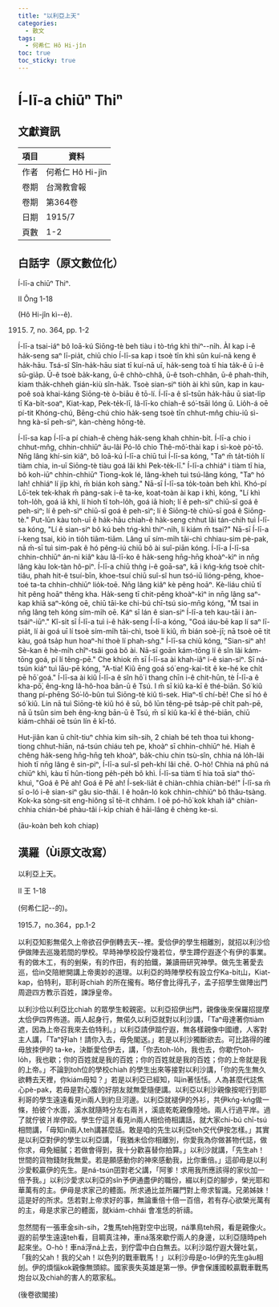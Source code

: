 ```yaml
---
title: "以利亞上天"
categories:
  - 散文
tags:
  - 何希仁 Hô Hi-jîn
toc: true
toc_sticky: true
---
```


# Í-lī-a chiūⁿ Thiⁿ

## 文獻資訊

| 項目 | 資料 |
|---|---|
| 作者 | 何希仁 Hô Hi-jîn |
| 卷期 | 台灣教會報 |
| 卷期 | 第364卷 |
| 日期 | 1915/7 |
| 頁數 | 1-2 |

## 白話字（原文數位化）

Í-lī-a chiūⁿ Thiⁿ.

II Ông 1-18

(Hô Hi-jîn kì--ê).

1915. 7, no. 364, pp. 1-2

Í-lī-a tsai-iáⁿ bô loā-kú Siōng-tè beh tiàu i tò-tńg khì thiⁿ--ni̍h. ÀI kap i-ê ha̍k-seng saⁿ lī-pia̍t, chiū chio Í-lī-sa kap i tsoè tīn khì sûn kuí-nā keng ê ha̍k-hāu. Tsá-sî Sîn-ha̍k-hāu siat tī kuí-nā uī, ha̍k-seng toà tī hia ta̍k-ê ū i-ê sū-gia̍p. Ū-ê tsoè ba̍k-kang, ū-ê chhò-chhâ, ū-ê tsoh-chhân, ū-ê phah-thih, kiam tha̍k-chheh gián-kiù sîn-ha̍k. Tsoè sian-siⁿ tio̍h ài khì sûn, kap in kau-poê soà khai-káng Siōng-tè ò-biāu ê tō-lí. Í-lī-a ê sî-tsūn ha̍k-hāu ū siat-li̍p tī Ka-bi̍t-soaⁿ, Kiat-kap, Pek-te̍k-lī, Iâ-lī-ko chiah-ê só͘-tsāi lóng ū. Lio̍h-á oē pí-tit Khóng-chú, Bēng-chú chio ha̍k-seng tsoè tīn chhut-mn̂g chiu-iû sì-hng kà-sī peh-sìⁿ, kàn-chèng hông-tè.

Í-lī-sa kap Í-lī-a pí chiah-ê chèng ha̍k-seng khah chhin-bi̍t. Í-lī-a chio i chhut-mn̂g, chhin-chhiūⁿ āu-lâi Pó-lô chio Thê-mô͘-thài kap i sì-koè pò͘-tō. Nn̄g lâng khí-sin kiâⁿ, bô loā-kú Í-lī-a chiū tuì Í-lī-sa kóng, "Taⁿ m̄ ta̍t-tio̍h lí tiàm chia, in-uī Siōng-tè tiàu goá lâi khì Pek-te̍k-lī." Í-lī-a chhiáⁿ i tiàm tī hia, bô koh-iūⁿ chhin-chhiūⁿ Tiong-kok lé, lâng-kheh tuì tsú-lâng kóng, "Taⁿ hó lah! chhiáⁿ lí ji̍p khì, m̄ bián koh sàng." Nā-sī Í-lī-sa to̍k-toàn beh khì. Khó-pí Lō͘-tek tek-khak m̄ pàng-sak i-ê ta-ke, koat-toàn ài kap i khì, kóng, "Lí khì toh-lo̍h, goá iā khì, lí hioh tī toh-lo̍h, goá iā hioh; lí ê peh-sìⁿ chiū-sī goá ê peh-sìⁿ; lí ê peh-sìⁿ chiū-sī goá ê peh-sìⁿ; lí ê Siōng-tè chiū-sī goá ê Siōng-tè." Put-lūn kàu toh-uī ê ha̍k-hāu chiah-ê ha̍k-seng chhut lâi tán-chih tuì Í-lī-sa kóng, "Lí ê sian-siⁿ bô kú beh tńg-khì thiⁿ-ni̍h, lí kiám m̄ tsai?" Nā-sī Í-lī-a í-keng tsai, kiò in tio̍h tiām-tiām. Lâng uī sím-mi̍h tāi-chì chhiau-sim pè-pak, nā m̄-sī tuì sim-pak ê hó pêng-iú chiū bô ài suî-piān kóng. Í-lī-a Í-lī-sa chhin-chhiūⁿ án-ni kiâⁿ kàu Iâ-lī-ko ê ha̍k-seng hn̄g-hn̄g khoàⁿ-kìⁿ in nn̄g lâng kàu Iok-tàn hô-piⁿ. Í-lī-a chiū thǹg i-ê goā-saⁿ, kā i kńg-kńg tsoè chi̍t-tiâu, phah hit-ê tsuí-bīn, khoe-tsuí chiū suî-sî hun tsó-iū lióng-pêng, khoe-toé ta-ta chhin-chhiūⁿ lio̍k-toē. Nn̄g lâng kiâⁿ kè pêng hoāⁿ. Kè-liáu chiū tī hit pêng hoāⁿ thêng kha. Ha̍k-seng tī chit-pêng khoàⁿ-kìⁿ in nn̄g lâng saⁿ-kap khiā saⁿ-kóng oē, chiū tāi-ke chi-bú chī-tsú sio-mn̄g kóng, "M̄ tsai in nn̄g lâng teh kóng sím-mi̍h oē. Káⁿ sī lán ê sian-siⁿ Í-lī-a teh kau-tāi i àn-tsáiⁿ-iūⁿ." Kî-si̍t sī Í-lī-a tuì i-ê ha̍k-seng Í-lī-a kóng, "Goá iáu-bē kap lí saⁿ lī-pia̍t, lí ài goá uī lí tsoè sím-mi̍h tāi-chì, tsoè lí kiû, m̄ bián soè-jī; nā tsoè oē tit kàu, goá tsa̍p hun hoaⁿ-hí thoè lí phah-sǹg." Í-lī-sa chiū kóng, "Sian-siⁿ ah! Sè-kan ê hè-mi̍h chîⁿ-tsâi goá bô ài. Nā-sī goān kám-tōng lí ê sîn lâi kám-tōng goá, pí lí têng-pē." Che khiok m̄ sī Í-lī-sa ài khah-iâⁿ i-ê sian-siⁿ. Sī ná-tsún kiáⁿ tuì lāu-pē kóng, "A-tia! Kiû ēng goá só͘ eng-kai-tit ê ke-hé ke chi̍t pē hō͘ goá." Í-lī-sa ài kiû Í-lī-a ê sîn hō͘ i thang chīn i-ê chit-hūn, tè Í-lī-a ê kha-pō͘, êng-kng Iâ-hô-hoa bān-ū ê Tsú. I m̄ sī kiû ka-kī ê thé-biān. Só͘ kiû thang pí-phēng Só͘-lô-bûn tuì Siōng-tè kiû tì-sek. Hiaⁿ-tī chí-bē! Che sī hó ê só͘ kiû. Lín nā tuì Siōng-tè kiû hó ê sū, bô lūn têng-pē tsa̍p-pē chi̍t pah-pē, nā ū tsûn sim beh êng-kng bān-ū ê Tsú, m̄ sī kiû ka-kī ê thé-biān, chiū kiám-chhái oē tsún lín ê kî-tó.

Hut-jiân kan ū chi̍t-tiuⁿ chhia kim sih-sih, 2 chiah bé teh thoa tuì khong-tiong chhut-hiān, ná-tsún chiáu teh pe, khoàⁿ sī chhin-chhiūⁿ hé. Hiah ê chêng ha̍k-seng hn̄g-hn̄g teh khoàⁿ, ba̍k-chiu chin tsù-sîn, chhia ná lo̍h-lâi hioh tī nn̄g lâng ê sin-piⁿ, Í-lī-a suî-sî peh-khí lâi chē. O-hò! Chhia ná phû ná chiūⁿ khì, kàu tī hûn-tiong pe̍h-pe̍h bô khì. Í-lī-sa tiàm tī hia toā siaⁿ thó͘-khuì, "Goá ê Pē ah! Goá ê Pē ah! Í-sek-lia̍t ê chiàn-chhia chiàn-bé!" Í-lī-sa m̄ sī o-ló i-ê sian-siⁿ gâu sio-thâi. I ê hoân-ló kok chhin-chhiūⁿ bô thâu-tsàng. Kok-ka sòng-sit eng-hiông sī tē-it chhám. I oē pó-hō͘ kok khah iâⁿ chiàn-chhia chián-bé phàu-tâi í-ki̍p chiah ê hāi-lâng ê chèng ke-si.

(āu-koàn beh koh chiap)

## 漢羅（Ùi原文改寫）

以利亞上天。

II 王 1-18

(何希仁記--的)。

1915.7，no.364，pp.1-2

以利亞知影無偌久上帝欲召伊倒轉去天--裡。愛佮伊的學生相離別，就招以利沙佮伊做陣去巡幾若間的學校。早時神學校設佇幾若位，學生蹛佇遐逐个有伊的事業。有的做木工，有的剉柴，有的作田，有的拍鐵，兼讀冊研究神學。做先生著愛去巡，佮in交陪紲開講上帝奧妙的道理。以利亞的時陣學校有設立佇Ka-bi̍t山，Kiat-kap，伯特利，耶利哥chiah 的所在攏有。略仔會比得孔子，孟子招學生做陣出門周遊四方教示百姓，諫諍皇帝。

以利沙佮以利亞比chiah 的眾學生較親密。以利亞招伊出門，親像後來保羅招提摩太佮伊四界佈道。兩人起身行，無偌久以利亞就對以利沙講，「Taⁿ毋達著你tiàm遮，因為上帝召我來去伯特利。」以利亞請伊踮佇遐，無各樣親像中國禮，人客對主人講，「Taⁿ好lah！請你入去，毋免閣送。」若是以利沙獨斷欲去。可比路得的確毋放拺伊的 ta-ke，決斷愛佮伊去，講，「你去toh-lo̍h，我也去，你歇佇toh-lo̍h，我也歇；你的百姓就是我的百姓；你的百姓就是我的百姓；你的上帝就是我的上帝。」不論到toh位的學校chiah 的學生出來等接對以利沙講，「你的先生無久欲轉去天裡，你kiám毋知？」若是以利亞已經知，叫in著恬恬。人為甚麼代誌焦心pè-pak，若毋是對心腹的好朋友就無愛隨便講。以利亞以利沙親像按呢行到耶利哥的學生遠遠看見in兩人到約旦河邊。以利亞就褪伊的外衫，共伊kńg-kńg做一條，拍彼个水面，溪水就隨時分左右兩爿，溪底乾乾親像陸地。兩人行過平岸。過了就佇彼爿岸停跤。學生佇這爿看見in兩人相佮徛相講話，就大家chi-bú chī-tsú相問講，「毋知in兩人teh講甚麼話。敢是咱的先生以利亞teh交代伊按怎樣。」其實是以利亞對伊的學生以利亞講，「我猶未佮你相離別，你愛我為你做甚物代誌，做你求，毋免細膩；若做會得到，我十分歡喜替你拍算。」以利沙就講，「先生ah！世間的貨物錢財我無愛。若是願感動你的神來感動我，比你重倍。」這卻毋是以利沙愛較贏伊的先生。是ná-tsún囝對老父講，「阿爹！求用我所應該得的家伙加一倍予我。」以利沙愛求以利亞的sîn予伊通盡伊的職份，綴以利亞的腳步，榮光耶和華萬有的主。伊毋是求家己的體面。所求通比並所羅門對上帝求智識。兄弟姊妹！這是好的所求。恁若對上帝求好的事，無論重倍十倍一百倍，若有存心欲榮光萬有的主，毋是求家己的體面，就kiám-chhái 會准恁的祈禱。

忽然間有一張車金sih-sih，2隻馬teh拖對空中出現，ná準鳥teh飛，看是親像火。遐的前學生遠遠teh看，目睭真注神，車ná落來歇佇兩人的身邊，以利亞隨時peh起來坐。O-hò！車ná浮ná上去，到佇雲中白白無去。以利沙踮佇遐大聲吐氣，「我的父ah！我的父ah！以色列的戰車戰馬！」以利沙毋是o-ló伊的先生gâu相刣。伊的煩惱kok親像無頭綜。國家喪失英雄是第一慘。伊會保護國較贏戰車戰馬炮台以及chiah的害人的眾家私。

(後卷欲閣接)
